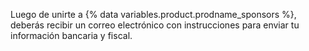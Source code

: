Luego de unirte a {% data variables.product.prodname_sponsors %}, deberás recibir un correo electrónico con instrucciones para enviar tu información bancaria y fiscal.
